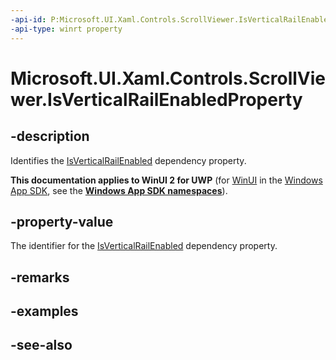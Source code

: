 ```yaml
---
-api-id: P:Microsoft.UI.Xaml.Controls.ScrollViewer.IsVerticalRailEnabledProperty
-api-type: winrt property
---
```


<!-- Property syntax
public Windows.UI.Xaml.DependencyProperty IsVerticalRailEnabledProperty { get; }
-->

# Microsoft.UI.Xaml.Controls.ScrollViewer.IsVerticalRailEnabledProperty

## -description
Identifies the [IsVerticalRailEnabled](scrollviewer_isverticalrailenabled.md) dependency property.

**This documentation applies to WinUI 2 for UWP** (for [WinUI](/windows/apps/winui/winui3/) in the [Windows App SDK](/windows/apps/windows-app-sdk/), see the **[Windows App SDK namespaces](/windows/windows-app-sdk/api/winrt/)**).

## -property-value
The identifier for the [IsVerticalRailEnabled](scrollviewer_isverticalrailenabled.md) dependency property.

## -remarks

## -examples

## -see-also
